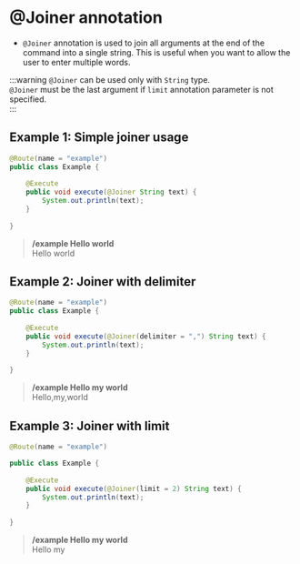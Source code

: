 # @Joiner annotation

- `@Joiner` annotation is used to join all arguments at the end of the command into a single string. This is useful when you want to allow the user to enter multiple words.

:::warning
`@Joiner` can be used only with `String` type.<br>
`@Joiner` must be the last argument if `limit` annotation parameter is not specified.<br>
:::

## Example 1: Simple joiner usage

```java
@Route(name = "example")
public class Example {
    
    @Execute
    public void execute(@Joiner String text) {
        System.out.println(text);
    }
    
}
```
> **/example Hello world<br>**
> Hello world

## Example 2: Joiner with **delimiter**

```java
@Route(name = "example")
public class Example {
    
    @Execute
    public void execute(@Joiner(delimiter = ",") String text) {
        System.out.println(text);
    }
    
}
```
> **/example Hello my world<br>**
> Hello,my,world

## Example 3: Joiner with **limit**

```java
@Route(name = "example")

public class Example {
    
    @Execute
    public void execute(@Joiner(limit = 2) String text) {
        System.out.println(text);
    }
    
}
```
> **/example Hello my world<br>**
> Hello my